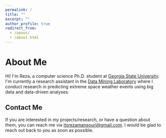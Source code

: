 ```yaml
---
permalink: /
title: ""
excerpt: ""
author_profile: true
redirect_from: 
  - /about/
  - /about.html
---
```

About Me
======
Hi! I'm Reza, a computer science Ph.D. student at [Georgia State University](https://gsu.edu). I'm currently a research assistant in the [Data Mining Laboratory](https://dmlab.cs.gsu.edu) where I conduct research in predicting extreme space weather events using big data and data-driven analyses.


Contact Me
------
If you are interested in my projects/research, or have a question about them, you can reach me via <a href="mailto:itsrezamansouri@gmail.com" target="_blank">itsrezamansouri@gmail.com</a>. I would be glad to reach out back to you as soon as possible.